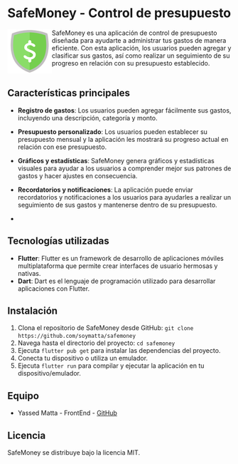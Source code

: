# SafeMoney - Control de presupuesto

<img align="left" width="100" height="100" src="https://raw.githubusercontent.com/soymatta/Safemoney/main/assets/imgs/icon.png?token=GHSAT0AAAAAACAH3TP7Q3JMHH4U3KPWKXAGZECFAZQ">

SafeMoney es una aplicación de control de presupuesto diseñada para ayudarte a administrar tus gastos de manera eficiente. Con esta aplicación, los usuarios pueden agregar y clasificar sus gastos, así como realizar un seguimiento de su progreso en relación con su presupuesto establecido.<br><br>

## Características principales

- **Registro de gastos**: Los usuarios pueden agregar fácilmente sus gastos, incluyendo una descripción, categoría y monto.

- **Presupuesto personalizado**: Los usuarios pueden establecer su presupuesto mensual y la aplicación les mostrará su progreso actual en relación con ese presupuesto.
- **Gráficos y estadísticas**: SafeMoney genera gráficos y estadísticas visuales para ayudar a los usuarios a comprender mejor sus patrones de gastos y hacer ajustes en consecuencia.
- **Recordatorios y notificaciones**: La aplicación puede enviar recordatorios y notificaciones a los usuarios para ayudarles a realizar un seguimiento de sus gastos y mantenerse dentro de su presupuesto.
- 
## Tecnologías utilizadas

- **Flutter**: Flutter es un framework de desarrollo de aplicaciones móviles multiplataforma que permite crear interfaces de usuario hermosas y nativas.
- **Dart**: Dart es el lenguaje de programación utilizado para desarrollar aplicaciones con Flutter.

## Instalación

1. Clona el repositorio de SafeMoney desde GitHub: `git clone https://github.com/soymatta/safemoney`
2. Navega hasta el directorio del proyecto: `cd safemoney`
3. Ejecuta `flutter pub get` para instalar las dependencias del proyecto.
4. Conecta tu dispositivo o utiliza un emulador.
5. Ejecuta `flutter run` para compilar y ejecutar la aplicación en tu dispositivo/emulador.

## Equipo

- Yassed Matta - FrontEnd - [GitHub](https://github.com/soymatta)

## Licencia

SafeMoney se distribuye bajo la licencia MIT.